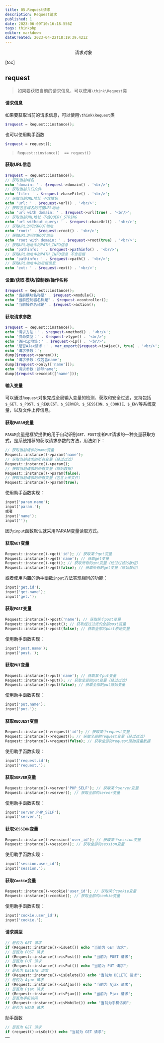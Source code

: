 ```yaml
---
title: 05.Request请求
description: Request请求
published: 1
date: 2023-06-09T10:16:18.556Z
tags: thinkphp
editor: markdown
dateCreated: 2023-04-22T18:19:39.421Z
---
```


<center>请求对象</center>

[toc]

## request

>  如果要获取当前的请求信息，可以使用`\think\Request`类



#### 请求信息

如果要获取当前的请求信息，可以使用`\think\Request`类

```php
$request = Request::instance();
```

也可以使用助手函数

```php
$request = request();
```

> `Request::instance()  == request()`

#### 获取URL信息

```php
$request = Request::instance();
// 获取当前域名
echo 'domain: ' . $request->domain() . '<br/>';
// 获取当前入口文件
echo 'file: ' . $request->baseFile() . '<br/>';
// 获取当前URL地址 不含域名
echo 'url: ' . $request->url() . '<br/>';
// 获取包含域名的完整URL地址
echo 'url with domain: ' . $request->url(true) . '<br/>';
// 获取当前URL地址 不含QUERY_STRING
echo 'url without query: ' . $request->baseUrl() . '<br/>';
// 获取URL访问的ROOT地址
echo 'root:' . $request->root() . '<br/>';
// 获取URL访问的ROOT地址
echo 'root with domain: ' . $request->root(true) . '<br/>';
// 获取URL地址中的PATH_INFO信息
echo 'pathinfo: ' . $request->pathinfo() . '<br/>';
// 获取URL地址中的PATH_INFO信息 不含后缀
echo 'pathinfo: ' . $request->path() . '<br/>';
// 获取URL地址中的后缀信息
echo 'ext: ' . $request->ext() . '<br/>';
```



#### 设置/获取 模块/控制器/操作名称

```php
$request = Request::instance();
echo "当前模块名称是" . $request->module();
echo "当前控制器名称是" . $request->controller();
echo "当前操作名称是" . $request->action();
```



#### 获取请求参数

```php
$request = Request::instance();
echo '请求方法：' . $request->method() . '<br/>';
echo '资源类型：' . $request->type() . '<br/>';
echo '访问ip地址：' . $request->ip() . '<br/>';
echo '是否AJax请求：' . var_export($request->isAjax(), true) . '<br/>';
echo '请求参数：';
dump($request->param());
echo '请求参数：仅包含name';
dump($request->only(['name']));
echo '请求参数：排除name';
dump($request->except(['name']));
```

#### 输入变量

可以通过`Request`对象完成全局输入变量的检测、获取和安全过滤，支持包括`$_GET、$_POST、$_REQUEST、$_SERVER、$_SESSION、$_COOKIE、$_ENV`等系统变量，以及文件上传信息。



####  获取`PARAM`变量

`PARAM`变量是框架提供的用于自动识别`GET、POST`或者`PUT`请求的一种变量获取方式，是系统推荐的获取请求参数的方法，用法如下：

```php
// 获取当前请求的name变量
Request::instance()->param('name');
// 获取当前请求的所有变量（经过过滤）
Request::instance()->param();
// 获取当前请求的所有变量（原始数据）
Request::instance()->param(false);
// 获取当前请求的所有变量（包含上传文件）
Request::instance()->param(true);
```

使用助手函数实现：

```php
input('param.name');
input('param.');
或者
input('name');
input('');
```

因为`input`函数默认就采用PARAM变量读取方式。



#### 获取`GET`变量

```php
Request::instance()->get('id'); // 获取某个get变量
Request::instance()->get('name'); // 获取get变量
Request::instance()->get(); // 获取所有的get变量（经过过滤的数组）
Request::instance()->get(false); // 获取所有的get变量（原始数组）
```

或者使用内置的助手函数`input`方法实现相同的功能：

```php
input('get.id');
input('get.name');
input('get.');
```

#### 获取`POST`变量

```php
Request::instance()->post('name'); // 获取某个post变量
Request::instance()->post(); // 获取经过过滤的全部post变量
Request::instance()->post(false); // 获取全部的post原始变量
```

使用助手函数实现：

```php
input('post.name');
input('post.');
```

#### 获取`PUT`变量

```php
Request::instance()->put('name'); // 获取某个put变量
Request::instance()->put(); // 获取全部的put变量（经过过滤）
Request::instance()->put(false); // 获取全部的put原始变量
```

使用助手函数实现：

```php
input('put.name');
input('put.');
```

#### 获取`REQUEST`变量

```php
Request::instance()->request('id'); // 获取某个request变量
Request::instance()->request(); // 获取全部的request变量（经过过滤）
Request::instance()->request(false); // 获取全部的request原始变量数据
```

使用助手函数实现：

```php
input('request.id');
input('request.');
```

#### 获取`SERVER`变量

```php
Request::instance()->server('PHP_SELF'); // 获取某个server变量
Request::instance()->server(); // 获取全部的server变量
```

使用助手函数实现：

```php
input('server.PHP_SELF');
input('server.');
```

#### 获取`SESSION`变量

```php
Request::instance()->session('user_id'); // 获取某个session变量
Request::instance()->session(); // 获取全部的session变量
```

使用助手函数实现：

```php
input('session.user_id');
input('session.');
```

#### 获取`Cookie`变量

```php
Request::instance()->cookie('user_id'); // 获取某个cookie变量
Request::instance()->cookie(); // 获取全部的cookie变量
```

使用助手函数实现：

```php
input('cookie.user_id');
input('cookie.');
```

#### 请求类型

```php
// 是否为 GET 请求
if (Request::instance()->isGet()) echo "当前为 GET 请求";
// 是否为 POST 请求
if (Request::instance()->isPost()) echo "当前为 POST 请求";
// 是否为 PUT 请求
if (Request::instance()->isPut()) echo "当前为 PUT 请求";
// 是否为 DELETE 请求
if (Request::instance()->isDelete()) echo "当前为 DELETE 请求";
// 是否为 Ajax 请求
if (Request::instance()->isAjax()) echo "当前为 Ajax 请求";
// 是否为 Pjax 请求
if (Request::instance()->isPjax()) echo "当前为 Pjax 请求";
// 是否为手机访问
if (Request::instance()->isMobile()) echo "当前为手机访问";
// 是否为 HEAD 请求
```

助手函数

```php
// 是否为 GET 请求
if (request()->isGet()) echo "当前为 GET 请求";
……
```

